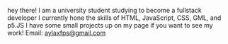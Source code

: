 hey there!
I am a university student studying to become a fullstack developer
I currently hone the skills of HTML, JavaScript, CSS, GML, and p5.JS
I have some small projects up on my page if you want to see my work!
Email: aylaxfps@gmail.com
<!---
kazeleyah/kazeleyah is a ✨ special ✨ repository because its `README.md` (this file) appears on your GitHub profile.
You can click the Preview link to take a look at your changes.
--->
